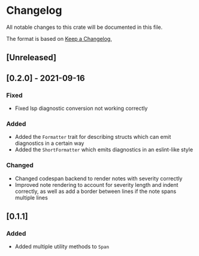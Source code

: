 # Changelog

All notable changes to this crate will be documented in this file.

The format is based on [Keep a Changelog](https://keepachangelog.com/en/1.0.0/),

## [Unreleased]

## [0.2.0] - 2021-09-16

### Fixed

- Fixed lsp diagnostic conversion not working correctly

### Added

- Added the `Formatter` trait for describing structs which can emit diagnostics in a certain way
- Added the `ShortFormatter` which emits diagnostics in an eslint-like style

### Changed

- Changed codespan backend to render notes with severity correctly
- Improved note rendering to account for severity length and indent correctly, as well as add a border
  between lines if the note spans multiple lines

## [0.1.1]

### Added

- Added multiple utility methods to `Span`
